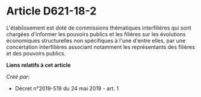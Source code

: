 # Article D621-18-2

L'établissement est doté de commissions thématiques interfilières qui sont chargées d'informer les pouvoirs publics et les
filières sur les évolutions économiques structurelles non spécifiques à l'une d'entre elles, par une concertation
interfilières associant notamment les représentants des filières et des pouvoirs publics.

**Liens relatifs à cet article**

_Créé par_:

  - Décret n°2019-519 du 24 mai 2019 - art. 1
